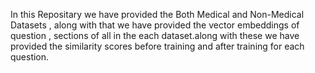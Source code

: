 In this Repositary we have provided the Both Medical and Non-Medical Datasets , along with that we have provided the vector embeddings of question , sections of all in the each dataset.along with these we have provided the similarity scores before training and after training for each question.

